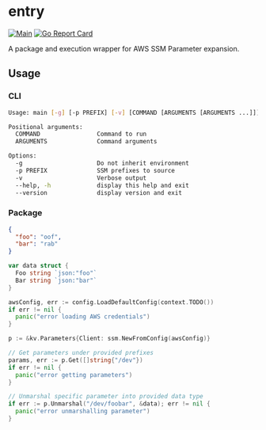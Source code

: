 # entry

[![Main](https://github.com/raylas/nextdns-exporter/actions/workflows/main.yaml/badge.svg)](https://github.com/raylas/nextdns-exporter/actions/workflows/main.yml)
[![Go Report Card](https://goreportcard.com/badge/github.com/raylas/nextdns-exporter)](https://goreportcard.com/report/github.com/raylas/nextdns-exporter)

A package and execution wrapper for AWS SSM Parameter expansion.

## Usage

### CLI

```bash
Usage: main [-g] [-p PREFIX] [-v] [COMMAND [ARGUMENTS [ARGUMENTS ...]]]

Positional arguments:
  COMMAND                Command to run
  ARGUMENTS              Command arguments

Options:
  -g                     Do not inherit environment
  -p PREFIX              SSM prefixes to source
  -v                     Verbose output
  --help, -h             display this help and exit
  --version              display version and exit
```

### Package

```json
{
  "foo": "oof",
  "bar": "rab"
}
```

```go
var data struct {
  Foo string `json:"foo"`
  Bar string `json:"bar"`
}

awsConfig, err := config.LoadDefaultConfig(context.TODO())
if err != nil {
  panic("error loading AWS credentials")
}

p := &kv.Parameters{Client: ssm.NewFromConfig(awsConfig)}

// Get parameters under provided prefixes
params, err := p.Get([]string{"/dev"})
if err != nil {
  panic("error getting parameters")
}

// Unmarshal specific parameter into provided data type
if err := p.Unmarshal("/dev/foobar", &data); err != nil {
  panic("error unmarshalling parameter")
}
```
